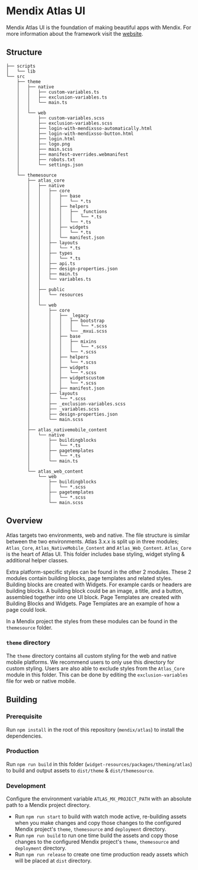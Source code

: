 # Mendix Atlas UI

Mendix Atlas UI is the foundation of making beautiful apps with Mendix. For more information about the framework visit the [website](https://atlas.mendix.com/).

## Structure

```
├── scripts
│   └── lib
└── src
    ├── theme
    │   ├── native
    │   │   ├── custom-variables.ts
    │   │   ├── exclusion-variables.ts
    │   │   └── main.ts
    │   │
    │   └── web
    │       ├── custom-variables.scss
    │       ├── exclusion-variables.scss
    │       ├── login-with-mendixsso-automatically.html
    │       ├── login-with-mendixsso-button.html
    │       ├── login.html
    │       ├── logo.png
    │       ├── main.scss
    │       ├── manifest-overrides.webmanifest
    │       ├── robots.txt
    │       └── settings.json
    │
    └── themesource
        ├── atlas_core
        │   ├── native
        │   │   ├── core
        │   │   │   ├── base
        │   │   │   │   └── *.ts
        │   │   │   ├── helpers
        │   │   │   │   ├── _functions
        │   │   │   │   │   └── *.ts
        │   │   │   │   └── *.ts
        │   │   │   ├── widgets
        │   │   │   │   └── *.ts
        │   │   │   └── manifest.json
        │   │   ├── layouts
        │   │   │   └── *.ts
        │   │   ├── types
        │   │   │   └── *.ts
        │   │   ├── api.ts
        │   │   ├── design-properties.json
        │   │   ├── main.ts
        │   │   └── variables.ts
        │   │
        │   ├── public
        │   │   └── resources
        │   │
        │   └── web
        │       ├── core
        │       │   ├── _legacy
        │       │   │   ├── bootstrap
        │       │   │   │   └── *.scss 
        │       │   │   └── _mxui.scss
        │       │   ├── base
        │       │   │   ├── mixins
        │       │   │   │   └── *.scss
        │       │   │   └── *.scss
        │       │   ├── helpers
        │       │   │   └── *.scss
        │       │   ├── widgets
        │       │   │   └── *.scss
        │       │   ├── widgetscustom
        │       │   │   └── *.scss
        │       │   ├── manifest.json
        │       ├── layouts
        │       │   └── *.scss
        │       ├── _exclusion-variables.scss
        │       ├── _variables.scss
        │       ├── design-properties.json
        │       └── main.scss
        │ 
        ├── atlas_nativemobile_content
        │   └── native
        │       ├── buildingblocks 
        │       │   └── *.ts
        │       ├── pagetemplates 
        │       │   └── *.ts 
        │       └── main.ts 
        │
        └── atlas_web_content
            └── web
                ├── buildingblocks 
                │   └── *.scss
                ├── pagetemplates 
                │   └── *.scss 
                └── main.scss 
```

## Overview

Atlas targets two environments, web and native. The file structure is similar between the two environments.
Atlas 3.x.x is split up in three modules; `Atlas_Core`, `Atlas_NativeMobile_Content` and `Atlas_Web_Content`.
`Atlas_Core` is the heart of Atlas UI. This folder includes base styling, widget styling & additional helper classes.

Extra platform-specific styles can be found in the other 2 modules. These 2 modules contain building blocks, page templates and related styles.
Building blocks are created with Widgets. For example cards or headers are building blocks. A building block could be an image, a title, and a button, assembled together into one UI block.
Page Templates are created with Building Blocks and Widgets. Page Templates are an example of how a page could look.

In a Mendix project the styles from these modules can be found in the `themesource` folder. 

### `theme` directory

The `theme` directory contains all custom styling for the web and native mobile platforms. We recommend users to only use this directory for custom styling.
Users are also able to exclude styles from the `Atlas_Core` module in this folder. This can be done by editing the `exclusion-variables` file for web or native mobile.

## Building

### Prerequisite

Run `npm install` in the root of this repository (`mendix/atlas`) to install the dependencies.

### Production

Run `npm run build` in this folder (`widget-resources/packages/theming/atlas`) to build and output assets to `dist/theme` &  `dist/themesource`.

### Development

Configure the environment variable `ATLAS_MX_PROJECT_PATH` with an absolute path to a Mendix project directory.

-   Run `npm run start` to build with watch mode active, re-building assets when you make changes and copy those changes to the configured Mendix project's `theme`, `themesource` and `deployment` directory.
-   Run `npm run build` to run one time build the assets and copy those changes to the configured Mendix project's `theme`, `themesource` and `deployment` directory.
-   Run `npm run release` to create one time production ready assets which will be placed at `dist` directory.
